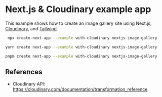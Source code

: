 # Next.js & Cloudinary example app

This example shows how to create an image gallery site using Next.js, [Cloudinary](https://cloudinary.com), and [Tailwind](https://tailwindcss.com).

```bash
 npx create-next-app --example with-cloudinary nextjs-image-gallery
```

```bash
yarn create next-app --example with-cloudinary nextjs-image-gallery
```

```bash
pnpm create next-app --example with-cloudinary nextjs-image-gallery
```

## References

- Cloudinary API: https://cloudinary.com/documentation/transformation_reference
